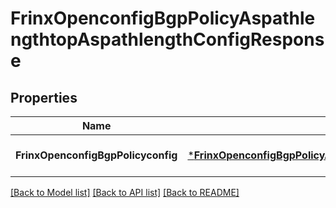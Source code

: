 # FrinxOpenconfigBgpPolicyAspathlengthtopAspathlengthConfigResponse

## Properties
Name | Type | Description | Notes
------------ | ------------- | ------------- | -------------
**FrinxOpenconfigBgpPolicyconfig** | [***FrinxOpenconfigBgpPolicyAspathlengthtopAspathlengthConfig**](frinx.openconfig.bgp.policy.aspathlengthtop.aspathlength.Config.md) |  | [optional] [default to null]

[[Back to Model list]](../README.md#documentation-for-models) [[Back to API list]](../README.md#documentation-for-api-endpoints) [[Back to README]](../README.md)


